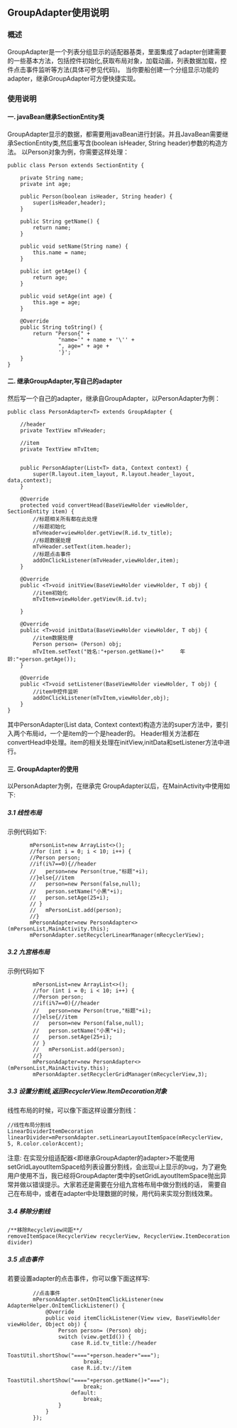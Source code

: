 ## GroupAdapter使用说明
### 概述
GroupAdapter是一个列表分组显示的适配器基类，里面集成了adapter创建需要的一些基本方法，包括控件初始化,获取布局对象，加载动画，列表数据加载，控件点击事件监听等方法(具体可参见代码)。
当你要船创建一个分组显示功能的adapter，继承GroupAdapter可方便快捷实现。

### 使用说明
#### 一. javaBean继承SectionEntity类
GroupAdapter显示的数据，都需要用javaBean进行封装。并且JavaBean需要继承SectionEntity类,然后重写含(boolean isHeader, String header)参数的构造方法。
以Person对象为例，你需要这样处理：
```
public class Person extends SectionEntity {

    private String name;
    private int age;

    public Person(boolean isHeader, String header) {
        super(isHeader,header);
    }

    public String getName() {
        return name;
    }

    public void setName(String name) {
        this.name = name;
    }

    public int getAge() {
        return age;
    }

    public void setAge(int age) {
        this.age = age;
    }

    @Override
    public String toString() {
        return "Person{" +
                "name='" + name + '\'' +
                ", age=" + age +
                '}';
    }
}
```
#### 二. 继承GroupAdapter,写自己的adapter
然后写一个自己的adapter，继承自GroupAdapter，以PersonAdapter为例：
```
public class PersonAdapter<T> extends GroupAdapter {

    //header
    private TextView mTvHeader;

    //item
    private TextView mTvItem;


    public PersonAdapter(List<T> data, Context context) {
        super(R.layout.item_layout, R.layout.header_layout, data,context);
    }

    @Override
    protected void convertHead(BaseViewHolder viewHolder, SectionEntity item) {
        //标题相关所有都在此处理
        //标题初始化
        mTvHeader=viewHolder.getView(R.id.tv_title);
        //标题数据处理
        mTvHeader.setText(item.header);
        //标题点击事件
        addOnClickListener(mTvHeader,viewHolder,item);
    }

    @Override
    public <T>void initView(BaseViewHolder viewHolder, T obj) {
        //item初始化
        mTvItem=viewHolder.getView(R.id.tv);

    }
   
    @Override
    public <T>void initData(BaseViewHolder viewHolder, T obj) {
        //item数据处理
        Person person= (Person) obj;
        mTvItem.setText("姓名:"+person.getName()+"     年龄:"+person.getAge());
    }

    @Override
    public <T>void setListener(BaseViewHolder viewHolder, T obj) {
        //item中控件监听
        addOnClickListener(mTvItem,viewHolder,obj);
    }
}
```
其中PersonAdapter(List<T> data, Context context)构造方法的super方法中，要引入两个布局id，一个是item的一个是header的。
Header相关方法都在convertHead中处理。item的相关处理在initView,initData和setListener方法中进行。
#### 三. GroupAdapter的使用
以PersonAdapter为例，在继承完 GroupAdapter以后，在MainActivity中使用如下:
##### 3.1 线性布局
示例代码如下:
 ```
        mPersonList=new ArrayList<>();
        //for (int i = 0; i < 10; i++) {
        //Person person;
        //if(i%7==0){//header
        //   person=new Person(true,"标题"+i);
        //}else{//item
        //   person=new Person(false,null);
        //   person.setName("小黑"+i);
        //   person.setAge(25+i);
        // }
        //   mPersonList.add(person);
        //}
        mPersonAdapter=new PersonAdapter<>(mPersonList,MainActivity.this);
        mPersonAdapter.setRecyclerLinearManager(mRecyclerView);
```
##### 3.2 九宫格布局
示例代码如下
```
        mPersonList=new ArrayList<>();
        //for (int i = 0; i < 10; i++) {
        //Person person;
        //if(i%7==0){//header
        //   person=new Person(true,"标题"+i);
        //}else{//item
        //   person=new Person(false,null);
        //   person.setName("小黑"+i);
        //   person.setAge(25+i);
        // }
        //   mPersonList.add(person);
        //}
        mPersonAdapter=new PersonAdapter<>(mPersonList,MainActivity.this);
        mPersonAdapter.setRecyclerGridManager(mRecyclerView,3);
```
##### 3.3 设置分割线,返回RecyclerView.ItemDecoration对象
线性布局的时候，可以像下面这样设置分割线：
```
//线性布局分割线
LinearDividerItemDecoration linearDivider=mPersonAdapter.setLinearLayoutItemSpace(mRecyclerView, 5, R.color.colorAccent);
```
注意: 在实现分组适配器<即继承GroupAdapter的adapter>不能使用setGridLayoutItemSpace给列表设置分割线，会出现ui上显示的bug，为了避免
用户使用不当，我已经将GroupAdapter类中的setGridLayoutItemSpace抛出异常并做以错误提示。大家若还是需要在分组九宫格布局中做分割线的话，
需要自己在布局中，或者在adapter中处理数据的时候，用代码来实现分割线效果。
##### 3.4 移除分割线
```
/**移除RecycleView间距**/
removeItemSpace(RecyclerView recyclerView, RecyclerView.ItemDecoration divider)   
```
##### 3.5 点击事件
若要设置adapter的点击事件，你可以像下面这样写:
```
        //点击事件
        mPersonAdapter.setOnItemClickListener(new AdapterHelper.OnItemClickListener() {
            @Override
            public void itemClickListener(View view, BaseViewHolder viewHolder, Object obj) {
                Person person= (Person) obj;
                switch (view.getId()) {
                    case R.id.tv_title://header
                        ToastUtil.shortShow("===="+person.header+"===");
                        break;
                    case R.id.tv://item
                        ToastUtil.shortShow("===="+person.getName()+"===");
                        break;
                    default:
                        break;
                }
            }
        });
```

